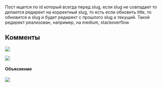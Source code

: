 Пост ищется по id который всегда перед slug, если slug не совпадает то делается редирект на корректный slug, то есть если обновить title, то обновится и slug и будет редирект с прошлого slug а текущий. Такой редирект реализован, например, на medium, stackoverflow.

## Комменты

![](https://i.imgur.com/kknzqS6.png)

![](https://i.imgur.com/XEBA1Oc.png)

#### Объяснение

![](https://i.imgur.com/mr0Kffu.png)
